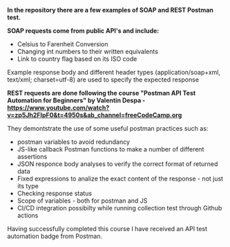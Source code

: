 **In the repository there are a few examples of SOAP and REST Postman test.**

**SOAP requests come from public API's and include:**
- Celsius to Farenheit Conversion
- Changing int numbers to their written equivalents
- Link to country flag based on its ISO code

Example response body and different header types (application/soap+xml, text/xml; charset=utf-8)  are used to specify the expected response

**REST requests are done following the course "Postman API Test Automation for Beginners" by Valentin Despa - https://www.youtube.com/watch?v=zp5Jh2FIpF0&t=4950s&ab_channel=freeCodeCamp.org**

They demontstrate the use of some useful postman practices such as:
- postman variables to avoid redundancy
- JS-like callback Postman functions to make a number of different assertions
- JSON responce body analyses to verify the correct format of returned data
- Fixed expressions to analize the exact content of the response - not just its type
- Checking response status
- Scope of variables - both for postman and JS
- CI/CD integration possibilty while running collection test through Github actions

Having successfully completed this course I have received an API test automation badge from Postman.
